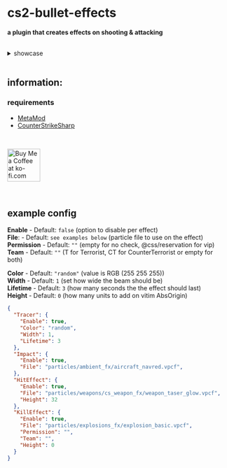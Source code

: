 # cs2-bullet-effects
**a plugin that creates effects on shooting & attacking**

<br>

<details>
	<summary>showcase</summary>
	<img src="https://github.com/user-attachments/assets/5f9d1be2-a02c-4b7a-b133-37bca2c1fb4b" width="400px"> <br>
	<img src="https://github.com/user-attachments/assets/6348e94b-3da2-49b9-bacf-c78a1d38c257" width="300px"> <br>
	<img src="https://github.com/user-attachments/assets/a168fa3a-410b-49ce-a36a-82ef43c1aead" width="300px"> <br>
	<img src="https://github.com/user-attachments/assets/ccc52017-fcea-4742-935b-64696e523e3c" width="300px"> <br>
</details>

<br>

## information:

### requirements
- [MetaMod](https://cs2.poggu.me/metamod/installation)
- [CounterStrikeSharp](https://github.com/roflmuffin/CounterStrikeSharp)

<br>

<a href='https://ko-fi.com/G2G2Y3Z9R' target='_blank'><img style='border:0px; height:75px;' src='https://storage.ko-fi.com/cdn/brandasset/kofi_s_tag_dark.png?_gl=1*6vhavf*_gcl_au*MTIwNjcwMzM4OC4xNzE1NzA0NjM5*_ga*NjE5MjYyMjkzLjE3MTU3MDQ2MTM.*_ga_M13FZ7VQ2C*MTcyMjIwMDA2NS4xNy4xLjE3MjIyMDA0MDUuNjAuMC4w' border='0' alt='Buy Me a Coffee at ko-fi.com' /></a>

<br>

## example config

**Enable** - Default: `false` (option to disable per effect) <br>
**File**: - Default: `see examples below` (particle file to use on the effect) <br>
**Permission** - Default: `""` (empty for no check, @css/reservation for vip) <br>
**Team** - Default: `""` (T for Terrorist, CT for CounterTerrorist or empty for both) <br>

**Color** - Default: `"random"` (value is RGB (255 255 255)) <br>
**Width** - Default: `1` (set how wide the beam should be) <br>
**Lifetime** - Default: `3` (how many seconds the the effect should last) <br>
**Height** - Default: `0` (how many units to add on vitim AbsOrigin) <br>

```json
{
  "Tracer": {
    "Enable": true,
    "Color": "random",
    "Width": 1,
    "Lifetime": 3
  },
  "Impact": {
    "Enable": true,
    "File": "particles/ambient_fx/aircraft_navred.vpcf",
  },
  "HitEffect": {
    "Enable": true,
    "File": "particles/weapons/cs_weapon_fx/weapon_taser_glow.vpcf",
    "Height": 32
  },
  "KillEffect": {
    "Enable": true,
    "File": "particles/explosions_fx/explosion_basic.vpcf",
    "Permission": "",
    "Team": "",
    "Height": 0
  }
}
```
